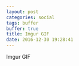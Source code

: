 ```yaml
---
layout: post
categories: social
tags: buffer
buffer: true
title: Imgur GIF
date: 2016-12-30 19:28:41
---
```

Imgur GIF
